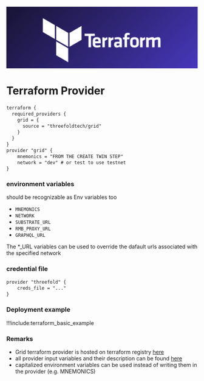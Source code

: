 ![](img/terraform_.png)

# Terraform Provider


```
terraform {
  required_providers {
    grid = {
      source = "threefoldtech/grid"
    }
  }
}
provider "grid" {
    mnemonics = "FROM THE CREATE TWIN STEP"
    network = "dev" # or test to use testnet
}
```

### environment variables

should be recognizable as Env variables too

- `MNEMONICS`
- `NETWORK`
- `SUBSTRATE_URL` 
- `RMB_PROXY_URL`
- `GRAPHQL_URL`

The *_URL variables can be used to override the dafault urls associated with the specified network

### credential file

```
provider "threefold" {
    creds_file = "..."
}

```

### Deployment example

!!!include:terraform_basic_example

### Remarks

- Grid terraform provider is hosted on terraform registry [here](https://registry.terraform.io/providers/threefoldtech/grid/latest/docs?pollNotifications=true) 
- all provider input variables and their description can be found [here](https://github.com/threefoldtech/terraform-provider-grid/blob/development/docs/index.md)
- capitalized environment variables can be used instead of writing them in the provider (e.g. MNEMONICS)


